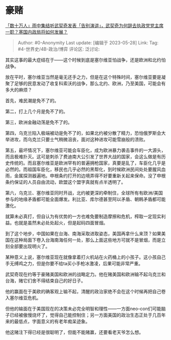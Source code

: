 # 豪赌
[「数十万人」雨中集结听武契奇发表「告别演讲」，武契奇为何辞去执政党党主席一职？塞国内政局将如何发展？](https://www.zhihu.com/question/603283312/answer/3048420859)

> Author: #0-Anonymity
> Last update: [编辑于 2023-05-28]
> Link:
> Tag: #4-世界史/4B-政治/博弈 
> 评论区:
> 泛讨论:

其实这事的最大症结在于——这个时候到底是塞尔维亚怕战争，还是欧洲和北约怕战争。

放在平时，塞尔维亚当然是毫无还手之力，但是在这个特殊时间，塞尔维亚要是凝聚了足够的民意发动了收复科索沃的战争，那么北约、欧洲，乃至美国，可能会有多大的麻烦？

首先，难民潮是免不了的。

第二，打上几个月是免不了的。

第三，欧洲金融动荡是免不了的。

第四，乌克兰陷入极端被动是免不了的，如果北约被分散了精力，恐怕俄罗斯会大举进攻，而乌克兰只要士气稍微沮丧，面对这种进攻可能雪崩般的溃败。

第五，最坏情况下，塞尔维亚可能会车臣化，成为欧洲暴力袭击事件的一大源头，而且极难扑灭。这可是刺杀了费迪南大公引发了世界大战的国家，会这么做是有历史传统的。而且塞尔维亚是欧洲罕有的普遍拥枪国家，真要是乱了，车臣化几乎是必然的。而祖国车臣化，移民也几乎必然的黑帮化，到时候欧洲民间处处要腥风血雨，金属探测器遍地。申根条约打开的边境弄得不好要重新关起来保命。没了申根条约保证的人员自由流动，欧盟这个盟字真就有点半透明了。

第六，乌克兰、塞尔维亚同时开战，北约被更深的牵制住，全球所有有欧洲/美国参与的地缘矛盾都可能全面爆发。利比亚、库尔德甚至阿以矛盾、朝韩矛盾都可能激化。

就算未必真打，但自认为有优势的一方也难免要制造摩擦和危机，榨取一定现实利益。也就是虽然未必处处起火，但是起码四面冒烟。

到了这个地步，中国如果在台海、南海采取进取姿态，美国再拿什么来顶？如果美国在这种局面下卷入台海南海任何一处，那么上面这些地方可就不是冒烟，而是立刻全部要出现明火了。

某种意义上说，塞尔维亚现在就像拿着打火机站在火药桶上的小孩子。这小孩自己手无缚鸡之力，但是你要不给ta买小手枪冰激凌，后果可能非常严重。

武契奇现在约等于豪赌美国和欧洲的战略定力。他在赌美国和欧洲输不起乌克兰和台海，赌它们舍不得结束自己的好日子。

他的赢面在于美欧的确客观上输不起，清醒的政治家绝不会在这个时候再把自己卷入塞尔维亚危机。

但他的输面在于美国现在的决策未必完全明智和理性——一方面neo-con们可能脑子已经被傲慢烧坏了，觉得自己能控制住；另一方面美国的政治生态正处于几百年来的最低点，字面意义的有老年痴呆迹象。

他这赌注下得已经是很聪明了，但能不能赌赢，还要看老天爷怎么想。